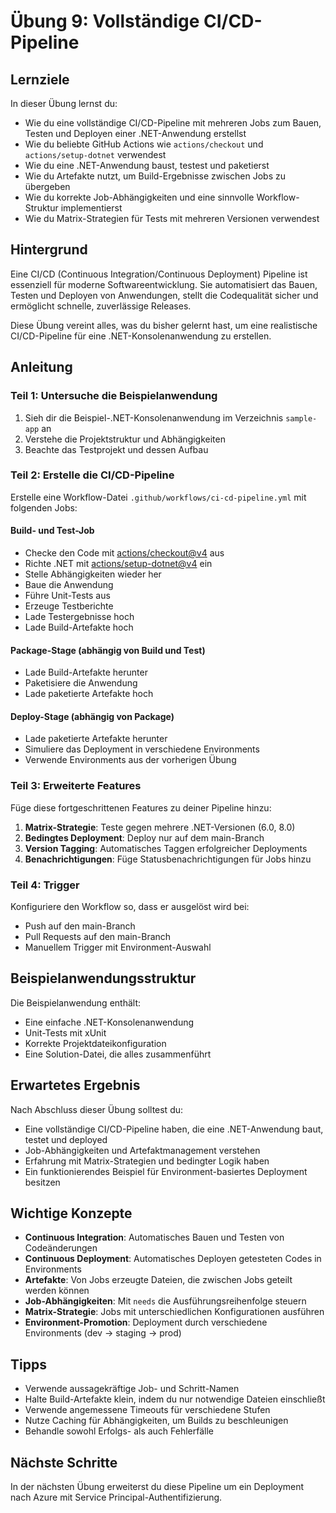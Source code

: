 # Übung 9: Vollständige CI/CD-Pipeline

## Lernziele
In dieser Übung lernst du:
- Wie du eine vollständige CI/CD-Pipeline mit mehreren Jobs zum Bauen, Testen und Deployen einer .NET-Anwendung erstellst
- Wie du beliebte GitHub Actions wie `actions/checkout` und `actions/setup-dotnet` verwendest
- Wie du eine .NET-Anwendung baust, testest und paketierst
- Wie du Artefakte nutzt, um Build-Ergebnisse zwischen Jobs zu übergeben
- Wie du korrekte Job-Abhängigkeiten und eine sinnvolle Workflow-Struktur implementierst
- Wie du Matrix-Strategien für Tests mit mehreren Versionen verwendest

## Hintergrund
Eine CI/CD (Continuous Integration/Continuous Deployment) Pipeline ist essenziell für moderne Softwareentwicklung. Sie automatisiert das Bauen, Testen und Deployen von Anwendungen, stellt die Codequalität sicher und ermöglicht schnelle, zuverlässige Releases.

Diese Übung vereint alles, was du bisher gelernt hast, um eine realistische CI/CD-Pipeline für eine .NET-Konsolenanwendung zu erstellen.

## Anleitung

### Teil 1: Untersuche die Beispielanwendung
1. Sieh dir die Beispiel-.NET-Konsolenanwendung im Verzeichnis `sample-app` an
2. Verstehe die Projektstruktur und Abhängigkeiten
3. Beachte das Testprojekt und dessen Aufbau

### Teil 2: Erstelle die CI/CD-Pipeline
Erstelle eine Workflow-Datei `.github/workflows/ci-cd-pipeline.yml` mit folgenden Jobs:

#### Build- und Test-Job
- Checke den Code mit [actions/checkout@v4](https://github.com/actions/checkout/tree/v4) aus
- Richte .NET mit [actions/setup-dotnet@v4](https://github.com/actions/setup-dotnet/tree/v4) ein
- Stelle Abhängigkeiten wieder her
- Baue die Anwendung
- Führe Unit-Tests aus
- Erzeuge Testberichte
- Lade Testergebnisse hoch
- Lade Build-Artefakte hoch

#### Package-Stage (abhängig von Build und Test)
- Lade Build-Artefakte herunter
- Paketisiere die Anwendung
- Lade paketierte Artefakte hoch

#### Deploy-Stage (abhängig von Package)
- Lade paketierte Artefakte herunter
- Simuliere das Deployment in verschiedene Environments
- Verwende Environments aus der vorherigen Übung

### Teil 3: Erweiterte Features
Füge diese fortgeschrittenen Features zu deiner Pipeline hinzu:

1. **Matrix-Strategie**: Teste gegen mehrere .NET-Versionen (6.0, 8.0)
2. **Bedingtes Deployment**: Deploy nur auf dem main-Branch
3. **Version Tagging**: Automatisches Taggen erfolgreicher Deployments
4. **Benachrichtigungen**: Füge Statusbenachrichtigungen für Jobs hinzu

### Teil 4: Trigger
Konfiguriere den Workflow so, dass er ausgelöst wird bei:
- Push auf den main-Branch
- Pull Requests auf den main-Branch
- Manuellem Trigger mit Environment-Auswahl

## Beispielanwendungsstruktur
Die Beispielanwendung enthält:
- Eine einfache .NET-Konsolenanwendung
- Unit-Tests mit xUnit
- Korrekte Projektdateikonfiguration
- Eine Solution-Datei, die alles zusammenführt

## Erwartetes Ergebnis
Nach Abschluss dieser Übung solltest du:
- Eine vollständige CI/CD-Pipeline haben, die eine .NET-Anwendung baut, testet und deployed
- Job-Abhängigkeiten und Artefaktmanagement verstehen
- Erfahrung mit Matrix-Strategien und bedingter Logik haben
- Ein funktionierendes Beispiel für Environment-basiertes Deployment besitzen

## Wichtige Konzepte
- **Continuous Integration**: Automatisches Bauen und Testen von Codeänderungen
- **Continuous Deployment**: Automatisches Deployen getesteten Codes in Environments
- **Artefakte**: Von Jobs erzeugte Dateien, die zwischen Jobs geteilt werden können
- **Job-Abhängigkeiten**: Mit `needs` die Ausführungsreihenfolge steuern
- **Matrix-Strategie**: Jobs mit unterschiedlichen Konfigurationen ausführen
- **Environment-Promotion**: Deployment durch verschiedene Environments (dev → staging → prod)

## Tipps
- Verwende aussagekräftige Job- und Schritt-Namen
- Halte Build-Artefakte klein, indem du nur notwendige Dateien einschließt
- Verwende angemessene Timeouts für verschiedene Stufen
- Nutze Caching für Abhängigkeiten, um Builds zu beschleunigen
- Behandle sowohl Erfolgs- als auch Fehlerfälle

## Nächste Schritte
In der nächsten Übung erweiterst du diese Pipeline um ein Deployment nach Azure mit Service Principal-Authentifizierung.
